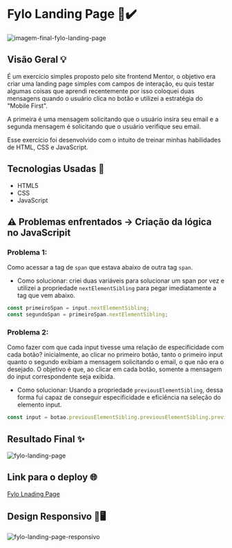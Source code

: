 # Fylo Landing Page 📄✔️

![imagem-final-fylo-landing-page](https://github.com/Madu-Guimaraes/Fylo-Landing-Page/assets/146151781/9c761719-ffa5-49f9-a745-be674a34b4df)

## Visão Geral 💡

É um exercício simples proposto pelo site frontend Mentor, o objetivo era criar uma landing page simples com campos de interação, eu quis testar algumas coisas que aprendi recentemente por isso coloquei duas mensagens quando o usuário clica no botão e utilizei a estratégia do "Mobile First".

A primeira é uma mensagem solicitando que o usuário insira seu email e a segunda mensagem é solicitando que o usuário verifique seu email.

Esse exercício foi desenvolvido com o intuito de treinar minhas habilidades de HTML, CSS e JavaScript.

## Tecnologias Usadas 📌

- HTML5
- CSS
- JavaScript

## ⚠️ Problemas enfrentados -> Criação da lógica no JavaScripit

### Problema 1:
Como acessar a tag de ```span``` que estava abaixo de outra tag ```span```.

* Como solucionar: criei duas variáveis para solucionar um span por vez e utilizei a propriedade ```nextElementSibling``` para pegar imediatamente a tag que vem abaixo.

```js
const primeiroSpan = input.nextElementSibling;
const segundoSpan = primeiroSpan.nextElementSibling;
```

### Problema 2:
Como fazer com que cada input tivesse uma relação de especificidade com cada botão? 
inicialmente, ao clicar no primeiro botão, tanto o primeiro input quanto o segundo exibiam a mensagem solicitando o email, o que não era o desejado. O objetivo é que, ao clicar em cada botão, somente a mensagem do input correspondente seja exibida.

* Como solucionar: Usando a propriedade ```previousElementSibling```, dessa forma fui capaz de conseguir especificidade e eficiência na seleção do elemento input.

```javascript
const input = botao.previousElementSibling.previousElementSibling.previousElementSibling;
```

## Resultado Final ✨

![fylo-landing-page](https://github.com/Madu-Guimaraes/Fylo-Landing-Page/assets/146151781/5ef2d062-d5f7-4c5a-be09-95e6a68f77c6)

## Link para o deploy 🌐

[Fylo Lnading Page](https://madu-guimaraes.github.io/Fylo-Landing-Page/)

## Design Responsivo 📱🖥️

![fylo-landing-page-responsivo](https://github.com/Madu-Guimaraes/Fylo-Landing-Page/assets/146151781/c1882939-f6ce-448c-a3b1-19cb8b812edb)
